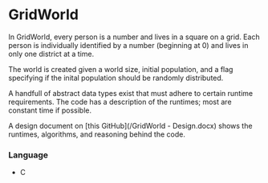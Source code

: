 # GridWorld
In GridWorld, every person is a number and lives in a square on a grid. Each person is individually identified by a number (beginning at 0) and lives in only one district at a time.

The world is created given a world size, initial population, and a flag specifying if the inital population should be randomly distributed.

A handfull of abstract data types exist that must adhere to certain runtime requirements. The code has a description of the runtimes; most are constant time if possible.

A design document on [this GitHub](/GridWorld - Design.docx) shows the runtimes, algorithms, and reasoning behind the code.

### Language
- C